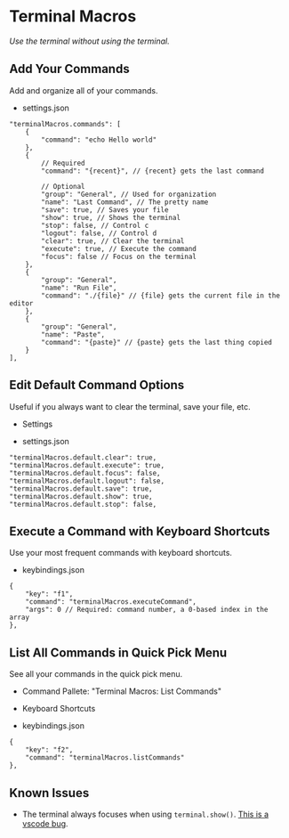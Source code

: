 # Terminal Macros

*Use the terminal without using the terminal.*

## Add Your Commands

Add and organize all of your commands.

 - settings.json

```jsonc
"terminalMacros.commands": [
	{
		"command": "echo Hello world"
	},
	{	
		// Required
		"command": "{recent}", // {recent} gets the last command

		// Optional
		"group": "General", // Used for organization
		"name": "Last Command", // The pretty name
		"save": true, // Saves your file
		"show": true, // Shows the terminal
		"stop": false, // Control c
		"logout": false, // Control d
		"clear": true, // Clear the terminal
		"execute": true, // Execute the command
		"focus": false // Focus on the terminal
	},
	{
		"group": "General",
		"name": "Run File",
		"command": "./{file}" // {file} gets the current file in the editor
	},
	{
		"group": "General",
		"name": "Paste",
		"command": "{paste}" // {paste} gets the last thing copied
	}
],
```

## Edit Default Command Options

Useful if you always want to clear the terminal, save your file, etc.

 - Settings

 - settings.json

```jsonc
"terminalMacros.default.clear": true,
"terminalMacros.default.execute": true,
"terminalMacros.default.focus": false,
"terminalMacros.default.logout": false,
"terminalMacros.default.save": true,
"terminalMacros.default.show": true,
"terminalMacros.default.stop": false,
```

## Execute a Command with Keyboard Shortcuts

Use your most frequent commands with keyboard shortcuts.

 - keybindings.json

```jsonc
{
	"key": "f1",
	"command": "terminalMacros.executeCommand",
	"args": 0 // Required: command number, a 0-based index in the array
},
```

## List All Commands in Quick Pick Menu

See all your commands in the quick pick menu.

 - Command Pallete: "Terminal Macros: List Commands"

 - Keyboard Shortcuts

 - keybindings.json

```jsonc
{
	"key": "f2",
	"command": "terminalMacros.listCommands"
},
```

## Known Issues

 - The terminal always focuses when using `terminal.show()`. [This is a vscode bug](https://github.com/microsoft/vscode/issues/131340).
